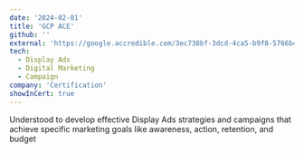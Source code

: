 ```yaml
---
date: '2024-02-01'
title: 'GCP ACE'
github: ''
external: 'https://google.accredible.com/3ec738bf-3dcd-4ca5-b9f8-5766b47f4da7'
tech:
  - Display Ads
  - Digital Marketing
  - Campaign
company: 'Certification'
showInCert: true
---
```


Understood to develop effective Display Ads strategies and campaigns that achieve specific marketing goals like awareness, action, retention, and budget